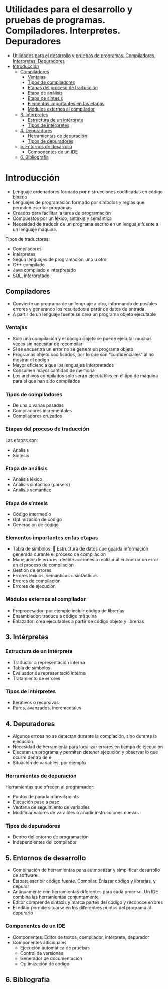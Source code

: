 # Utilidades para el desarrollo y pruebas de programas. Compiladores. Interpretes. Depuradores

- [Utilidades para el desarrollo y pruebas de programas. Compiladores. Interpretes. Depuradores](#utilidades-para-el-desarrollo-y-pruebas-de-programas-compiladores-interpretes-depuradores)
- [Introducción](#introducci%C3%B3n)
  - [Compiladores](#compiladores)
    - [Ventajas](#ventajas)
    - [Tipos de compiladores](#tipos-de-compiladores)
    - [Etapas del proceso de traducción](#etapas-del-proceso-de-traducci%C3%B3n)
    - [Etapa de análisis](#etapa-de-an%C3%A1lisis)
    - [Etapa de síntesis](#etapa-de-s%C3%ADntesis)
    - [Elementos importantes en las etapas](#elementos-importantes-en-las-etapas)
    - [Módulos externos al compilador](#m%C3%B3dulos-externos-al-compilador)
  - [3. Intérpretes](#3-int%C3%A9rpretes)
    - [Estructura de un intérprete](#estructura-de-un-int%C3%A9rprete)
    - [Tipos de intérpretes](#tipos-de-int%C3%A9rpretes)
  - [4. Depuradores](#4-depuradores)
    - [Herramientas de depuración](#herramientas-de-depuraci%C3%B3n)
    - [Tipos de depuradores](#tipos-de-depuradores)
  - [5. Entornos de desarrollo](#5-entornos-de-desarrollo)
    - [Componentes de un IDE](#componentes-de-un-ide)
  - [6. Bibliografia](#6-bibliografia)

# Introducción

- Lenguaje ordenadores formado por nistrucciones codificadas en código binario
- Lenguajes de programación formado por símbolos y reglas que permiten escribir programas
- Creados para facilitar la tarea de programación
- Compuestos por un léxico, sintaxis y semántica
- Necesidad de traducir de un programa escrito en un lenguaje fuente a un lenguaje máquina. 

Tipos de traductores:

- Compiladores
- Intérpretes
- Según lenguajes de programación uno u otro
- C++ compilado
- Java compilado e interpretado
- SQL, interpretado

## Compiladores

- Convierte un programa de un lenguaje a otro, informando de posibles errores y generando los resultados a partir de datos de entrada.
- A partir de un lenguaje fuente se crea un programa objeto ejecutable

### Ventajas

- Solo una compilación y el código objeto se puede ejecutar muchas veces sin necesitar de recompilar
- Si se encuentra un error no se genera un programa objeto
- Programas objeto codificados, por lo que son “confidenciales” al no mostrar el código
- Mayor eficiencia que los lenguajes interpretados
- Consumen mayor cantidad de memoria
- Los archivos compilados solo serán ejecutables en el tipo de máquina para el que han sido compilados

### Tipos de compiladores

- De una o varias pasadas
- Compiladores incrementales
- Compiladores cruzados

### Etapas del proceso de traducción

Las etapas son:

- Análisis
- Síntesis

### Etapa de análisis

- Análisis léxico
- Análisis sintáctico (parsers)
- Análisis semántico

### Etapa de síntesis

-	Código intermedio
-	Optimización de código
-	Generación de código

### Elementos importantes en las etapas

- Tabla de símbolos:
	Estructura de datos que guarda información generada durante el proceso de compilación
- Manejador de errores: decide acciones a realizar al encontrar un error en el proceso de compilación
- Gestión de errores
- Errores léxicos, semánticos o sintácticos
- Errores de compilación
- Errores de ejecución

### Módulos externos al compilador

- Preprocesador: por ejemplo incluir código de librerías
- Ensamblador: traduce a código máquina
- Enlazador: crea ejecutables a partir de código objeto y librerías

## 3. Intérpretes

### Estructura de un intérprete

- Traductor a representación interna
- Tabla de símbolos
- Evaluador de representació interna
- Tratamiento de errores

### Tipos de intérpretes

- Iterativos o recursivos
- Puros, avanzados, incrementales

## 4. Depuradores

- Algunos erroes no se detectan durante la compiación, sino durante la ejecución.
- Necesidad de herramienta para localizar errores en tiempo de ejecución
- Ejecutan un programa y permiten detener ejecución y observar lo que ocurre dentro de el
- Situación de variables, por ejemplo

### Herramientas de depuración

Herramientas que ofrecen al programador:

- Puntos de parada o breakpoints
- Ejecución paso a paso
- Ventana de seguimiento de variables
- Modificar valores de varaibles o añadir instrucciones nuevas

### Tipos de depuradores

- Dentro del entorno de programación
- Independientes del compilador

## 5. Entornos de desarrollo

- Combinación de herramientas para autmoatizar y simplificar desarrollo de software.
- Etapas: escribir código fuente. Compilar. Enlazar código y librerías, y depurar
- Antiguamente con herramientas diferentes para cada proceso. Un IDE combina las herramientas conjuntamente 
- Editor comprende sintaxis y marca partes del código y reconoce errores
- El editor permite situarse en los diferentres puntos del programa al depurarlo

### Componentes de un IDE

- Componentes: Editor de textos, compilador, intérprete, depurador
- Componentes adicionales:
  - Ejecución automática de pruebas
  - Control de versiones
  - Generador de documentación
  - Optimización de código

## 6. Bibliografia

